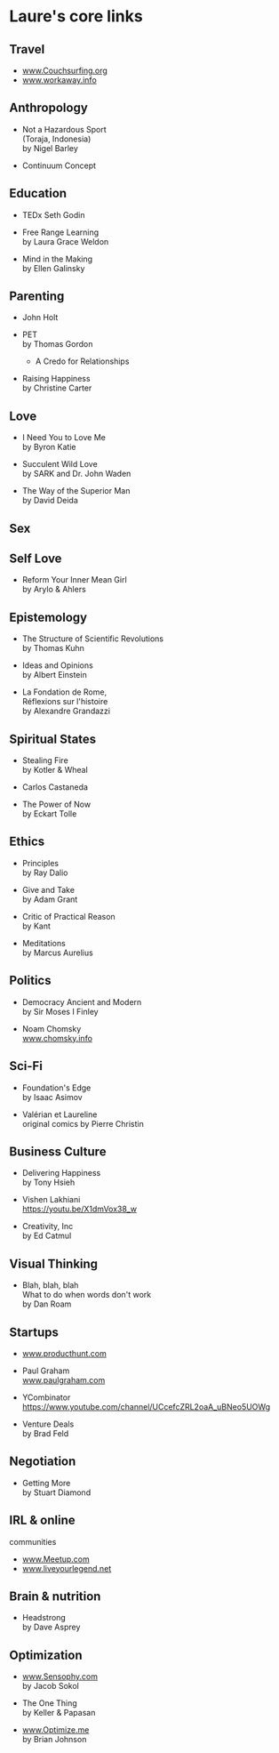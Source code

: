 # Laure's core links  
  
## Travel  
  
* www.Couchsurfing.org  
* www.workaway.info  
  
## Anthropology  
  
* Not a Hazardous Sport   
    (Toraja, Indonesia)  
    by Nigel Barley  
  
* Continuum Concept  
  
## Education  
  
* TEDx Seth Godin  
* Free Range Learning  
    by Laura Grace Weldon  
  
* Mind in the Making  
    by Ellen Galinsky  
  
## Parenting  
  
* John Holt  
* PET  
    by Thomas Gordon  
  
    * A Credo for Relationships  
* Raising Happiness  
    by Christine Carter  
  
## Love  
  
* I Need You to Love Me  
    by Byron Katie  
  
* Succulent Wild Love  
    by SARK and Dr. John Waden  
  
* The Way of the Superior Man  
    by David Deida  
  
## Sex  
  
## Self Love  
  
* Reform Your Inner Mean Girl  
    by Arylo & Ahlers  
  
## Epistemology  
  
* The Structure of Scientific Revolutions  
    by Thomas Kuhn  
  
* Ideas and Opinions  
    by Albert Einstein  
  
* La Fondation de Rome,  
    Réflexions sur l'histoire  
    by Alexandre Grandazzi  
  
## Spiritual States  
  
* Stealing Fire  
    by Kotler & Wheal  
  
* Carlos Castaneda  
* The Power of Now  
    by Eckart Tolle  
  
## Ethics  
  
* Principles  
    by Ray Dalio  
  
* Give and Take  
    by Adam Grant  
  
* Critic of Practical Reason  
    by Kant  
  
* Meditations  
    by Marcus Aurelius  
  
## Politics  
  
* Democracy Ancient and Modern  
    by Sir Moses I Finley  
  
* Noam Chomsky  
    www.chomsky.info  
  
## Sci-Fi  
  
* Foundation's Edge  
    by Isaac Asimov  
  
* Valérian et Laureline  
    original comics by Pierre Christin  
  
## Business Culture  
  
* Delivering Happiness  
    by Tony Hsieh  
  
* Vishen Lakhiani   
    https://youtu.be/X1dmVox38_w  
  
* Creativity, Inc  
    by Ed Catmul  
  
## Visual Thinking  
  
* Blah, blah, blah  
    What to do when words don't work  
    by Dan Roam  
  
## Startups  
  
* www.producthunt.com  
* Paul Graham  
    www.paulgraham.com  
  
* YCombinator  
    https://www.youtube.com/channel/UCcefcZRL2oaA_uBNeo5UOWg  
  
* Venture Deals  
    by Brad Feld  
  
## Negotiation  
  
* Getting More  
    by Stuart Diamond  
  
## IRL & online   
  
communities  
  
* www.Meetup.com  
* www.liveyourlegend.net  
  
## Brain & nutrition  
  
* Headstrong  
    by Dave Asprey  
  
## Optimization  
  
* www.Sensophy.com  
    by Jacob Sokol  
  
* The One Thing  
    by Keller & Papasan  
  
* www.Optimize.me  
    by Brian Johnson  
